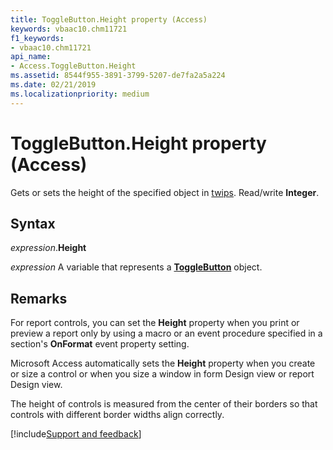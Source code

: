 ```yaml
---
title: ToggleButton.Height property (Access)
keywords: vbaac10.chm11721
f1_keywords:
- vbaac10.chm11721
api_name:
- Access.ToggleButton.Height
ms.assetid: 8544f955-3891-3799-5207-de7fa2a5a224
ms.date: 02/21/2019
ms.localizationpriority: medium
---
```



# ToggleButton.Height property (Access)

Gets or sets the height of the specified object in [twips](../language/glossary/vbe-glossary.md#twip). Read/write **Integer**.


## Syntax

_expression_.**Height**

_expression_ A variable that represents a **[ToggleButton](Access.ToggleButton.md)** object.


## Remarks

For report controls, you can set the **Height** property when you print or preview a report only by using a macro or an event procedure specified in a section's **OnFormat** event property setting.

Microsoft Access automatically sets the **Height** property when you create or size a control or when you size a window in form Design view or report Design view.

The height of controls is measured from the center of their borders so that controls with different border widths align correctly. 




[!include[Support and feedback](~/includes/feedback-boilerplate.md)]